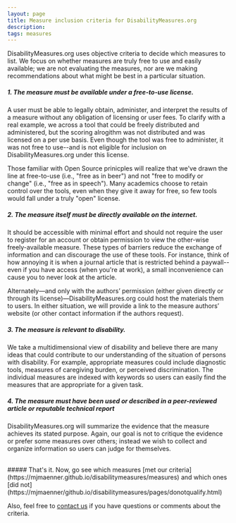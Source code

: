 ```yaml
---
layout: page
title: Measure inclusion criteria for DisabilityMeasures.org
description:
tags: measures
---
```


DisabilityMeasures.org uses objective criteria to decide which measures to list. We focus on whether measures are truly free to use and easily available; we are not evaluating the measures, nor are we making recommendations about what might be best in a particular situation.

##### 1.  The measure must be available under a free-to-use license.  
A user must be able to legally obtain, administer, and interpret the results of a measure without any obligation of licensing or user fees.  To clarify with a real example, we across a tool that could be freely distributed and administered, but the scoring alrogithm was not distributed and was licensed on a per use basis.  Even though the tool was free to administer, it was not free to use--and is not eligible for inclusion on DisabilityMeasures.org under this license.

Those familiar with Open Source prinicples will realize that we've drawn the line at free-to-use (i.e., "free as in beer") and not "free to modify or change" (i.e., "free as in speech"). Many academics choose to retain control over the tools, even when they give it away for free, so few tools would fall under a truly "open" license.

##### 2. The measure itself must be directly available on the internet.  
It should be accessible with minimal effort and should not require the user to register for an account or obtain permission to view the other-wise freely-available measure.  These types of barriers reduce the exchange of information and can discourage the use of these tools. For instance, think of how annoying it is when a journal article that is restricted behind a paywall--even if you have access (when you're at work), a small inconvenience can cause you to never look at the article.

Alternately—and only with the authors’ permission (either given directly or through its license)—DisabilityMeasures.org could host the materials them to users. In either situation, we will provide a link to the measure authors’ website (or other contact information if the authors request). 

##### 3. The measure is relevant to disability.  
We take a multidimensional view of disability and believe there are many ideas that could contribute to our understanding of the situation of persons with disability. For example, appropriate measures could include diagnostic tools, measures of caregiving burden, or perceived discrimination. The individual measures are indexed with keywords so users can easily find the measures that are appropriate for a given task. 

##### 4. The measure must have been used or described in a peer-reviewed article or reputable technical report  
DisabilityMeasures.org will summarize the evidence that the measure achieves its stated purpose.  Again, our goal is not to critique the evidence or prefer some measures over others; instead we wish to collect and organize information so users can judge for themselves.

<br>
##### That's it. Now, go see which measures [met our criteria](https://mjmaenner.github.io/disabilitymeasures/measures) and which ones [did not](https://mjmaenner/github.io/disabilitymeasures/pages/donotqualify.html)

Also, feel free to [contact us](https://mjmaenner.github.io/disabilitymeasures/contact) if you have questions or comments about the criteria.
